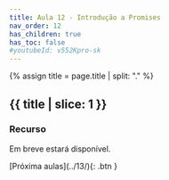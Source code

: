 ```yaml
---
title: Aula 12 - Introdução a Promises
nav_order: 12
has_children: true
has_toc: false
#youtubeId: v552Kpro-sk
---
```


{% assign title = page.title | split: "." %}

## {{ title | slice: 1 }}

### Recurso

Em breve estará disponível.

<!--
<span class="fs-3">
#[Slides aqui]({{site.baseurl}}/assets/downloads/01-Apresentacao-da-disciplina.pdf){: .btn }
</span>

{% include youtubePlayer.html id=page.youtubeId %}
-->
<span class="fs-3 float-right">
[Próxima aulas](../13/){: .btn }
</span>

